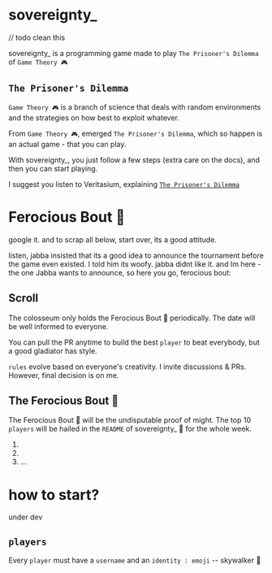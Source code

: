 # sovereignty\_

// todo clean this

sovereignty\_ is a programming game made to play `The Prisoner's Dilemma` of `Game Theory 🎮`

## `The Prisoner's Dilemma`

`Game Theory 🎮` is a branch of science that deals with random environments and the strategies on how best to exploit whatever.

From `Game Theory 🎮`, emerged `The Prisoner's Dilemma`, which so happen is an actual game - that you can play.

With sovereignty\_, you just follow a few steps (extra care on the docs), and then you can start playing.

I suggest you listen to Veritasium, explaining [`The Prisoner's Dilemma`](https://www.youtube.com/watch?v=mScpHTIi-kM)

# Ferocious Bout 👑

google it. and to scrap all below, start over, its a good attitude.

listen, jabba insisted that its a good idea to announce the tournament before the game even existed. I told him its woofy. jabba didnt like it. and Im here - the one Jabba wants to announce,
so here you go, ferocious bout:

## Scroll

The colosseum only holds the Ferocious Bout 👑 periodically. The date will be well informed to everyone.

You can pull the PR anytime to build the best `player` to beat everybody, but a good gladiator has style.

`rules` evolve based on everyone's creativity. I invite discussions & PRs. However, final decision is on me.

## The Ferocious Bout 👑

The Ferocious Bout 👑 will be the undisputable proof of might. The top 10 `players` will be hailed in the `README` of sovereignty\_ 👑 for the whole week.

1. 
2. 
3. ...

# how to start?

under dev

## `players`

Every `player` must have a `username` and an `identity : emoji` -- skywalker 🔦 
